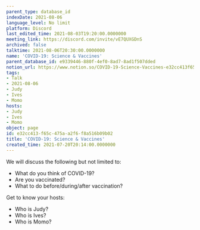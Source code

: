 ```yaml
---
parent_type: database_id
indexDate: 2021-08-06
language_level: No limit
platform: Discord
last_edited_time: 2021-08-03T19:20:00.0000000
meeting_link: https://discord.com/invite/vE7QUXGDnS
archived: false
talktime: 2021-08-06T20:30:00.0000000
name: 'COVID-19: Science & Vaccines'
parent_database_id: e9339446-880f-4ef0-8ad7-8ad1f507dded
notion_url: https://www.notion.so/COVID-19-Science-Vaccines-e32cc413f65c475aa2f6f8a516b09b02
tags:
- Talk
- 2021-08-06
- Judy
- Ives
- Momo
hosts:
- Judy
- Ives
- Momo
object: page
id: e32cc413-f65c-475a-a2f6-f8a516b09b02
title: 'COVID-19: Science & Vaccines'
created_time: 2021-07-20T20:14:00.0000000
---
```



We will discuss the following but not limited to:
   - What do you think of COVID-19?
   - Are you vaccinated?
   - What to do before/during/after vaccination?

Get to know your hosts:
   - Who is Judy?
   - Who is Ives?
   - Who is Momo?



